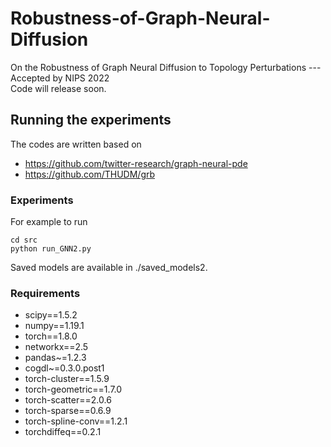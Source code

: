 # Robustness-of-Graph-Neural-Diffusion
On the Robustness of Graph Neural Diffusion to Topology Perturbations ---Accepted by NIPS 2022   
Code will release soon.

## Running the experiments
The codes are written based on 
- https://github.com/twitter-research/graph-neural-pde
- https://github.com/THUDM/grb

### Experiments
For example to run 
```
cd src
python run_GNN2.py 
```
Saved models are available in ./saved_models2.

### Requirements

* scipy==1.5.2
* numpy==1.19.1
* torch==1.8.0
* networkx==2.5
* pandas~=1.2.3
* cogdl~=0.3.0.post1
* torch-cluster==1.5.9
* torch-geometric==1.7.0
* torch-scatter==2.0.6
* torch-sparse==0.6.9
* torch-spline-conv==1.2.1
* torchdiffeq==0.2.1
